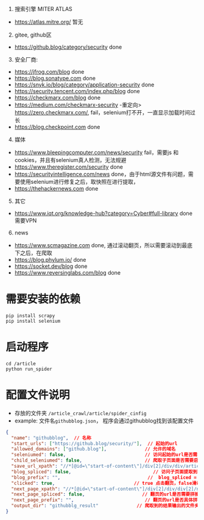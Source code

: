 1. 搜索引擎
MITER ATLAS 
- https://atlas.mitre.org/ 暂无 
2. gitee, github区 
- https://github.blog/category/security    done
3. 安全厂商:
- https://jfrog.com/blog done
- https://blog.sonatype.com done
- https://snyk.io/blog/category/application-security done
- https://security.tencent.com/index.php/blog  done
- https://checkmarx.com/blog   done
- https://medium.com/checkmarx-security -重定向> https://zero.checkmarx.com/, fail，selenium打不开，一直显示加载时间过长
- https://blog.checkpoint.com done
4. 媒体 
- https://www.bleepingcomputer.com/news/security  fail，需要js 和 cookies，并且有selenium真人检测，无法规避
- https://www.theregister.com/security   done
- https://securityintelligence.com/news done，由于html源文件有问题，需要使用selenium进行修复之后，取快照在进行提取，
- https://thehackernews.com  done
5. 其它 
- https://www.iqt.org/knowledge-hub?category=Cyber#full-library done 需要VPN
6. news
- https://www.scmagazine.com done, 通过滚动翻页，所以需要滚动到最底下之后，在爬取
- https://blog.phylum.io/ done
- https://socket.dev/blog done
- https://www.reversinglabs.com/blog done
# 需要安装的依赖 
```shell
pip install scrapy
pip install selenium
```
# 启动程序 
```shell
cd /article
python run_spider
```
# 配置文件说明
- 存放的文件夹 `/article_crawl/article/spider_cinfig`
- example: 文件名`githubblog.json`， 程序会通过githubblog找到该配置文件
```json
{
  "name": "githubblog",  // 名称
  "start_urls": ["https://github.blog/security/"],  // 起始的url
  "allowed_domains": ["github.blog"],              // 允许的域名
  "seleniumed": false,                             // 访问起始的url是否需要启用selenium，适用于html源代码有问题 或 有一些强制需要浏览器，js支持的网页
  "child_seleniumed": false,                       // 爬取子页面是否需要启用selenium
  "save_url_xpath": "//*[@id=\"start-of-content\"]/div[2]/div/div/article/div/h3//@href", // 访问子页面提取的xpath
  "blog_spliced": false,                              // 访问子页面提取到的xpath是否需要前缀
  "blog_prefix": "",                                //  blog_spliced = true有用，表示前缀的具体值
  "clicked": true,                             // true 点击翻页，false滑动翻页，仅在启用了seleniumed有用，因为scrapy是直接请求接口的，与浏览器行为无关
  "next_page_xpath": "//*[@id=\"start-of-content\"]/div[2]/div/div[2]/nav/div/a[last()]/@href", // 翻页的xpath位置，如果是使用selenium进行翻页，无需/@href部分
  "next_page_spliced": false,                     // 翻页的url是否需要拼接前缀，仅在使用scrapy时work
  "next_page_prefix": "",                          // 翻页的url是否具体拼接前缀，仅在next_page_spliced=true时work
  "output_dir": "githubblg_result"              // 爬取到的结果输出的文件夹
}
```